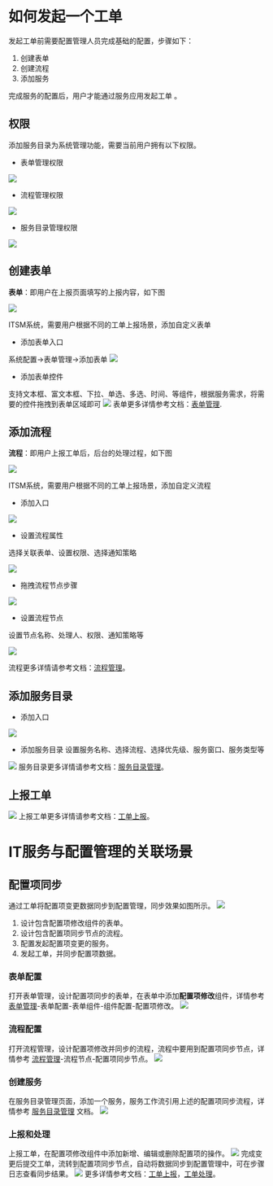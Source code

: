 # 如何发起一个工单
发起工单前需要配置管理人员完成基础的配置，步骤如下：
1. 创建表单
2. 创建流程
3. 添加服务

完成服务的配置后，用户才能通过服务应用发起工单 。

## 权限
添加服务目录为系统管理功能，需要当前用户拥有以下权限。

- 表单管理权限

![](image/表单管理权限.png)

- 流程管理权限

![](image/流程管理权限.png)


- 服务目录管理权限
 
![](image/服务目录权限.png)


## 创建表单

**表单**：即用户在上报页面填写的上报内容，如下图

![](image/添加服务目录-表单-1.png)

ITSM系统，需要用户根据不同的工单上报场景，添加自定义表单

- 添加表单入口

系统配置->表单管理->添加表单
![](image/添加服务目录-表单-添加入口.png)

- 添加表单控件

支持文本框、富文本框、下拉、单选、多选、时间、等组件，根据服务需求，将需要的控件拖拽到表单区域即可
![](image/添加服务目录-添加表单演示.gif) 
表单更多详情参考文档：[表单管理](../100.系统配置/3.数据和集成/表单管理.md).

## 添加流程

**流程**：即用户上报工单后，后台的处理过程，如下图

![](image/添加服务目录-创建流程-流程例示.png)

ITSM系统，需要用户根据不同的工单上报场景，添加自定义流程

- 添加入口

![](image/添加服务目录-添加流程入口.png)

- 设置流程属性

选择关联表单、设置权限、选择通知策略

![](image/添加服务目录-添加流程-流程设置.gif)

- 拖拽流程节点步骤

![](image/添加服务目录-添加流程-拖拽节点.gif)

- 设置流程节点

设置节点名称、处理人、权限、通知策略等

![](image/添加服务目录-添加流程-设置节点.gif)

流程更多详情请参考文档：[流程管理](流程管理/流程管理.md)。

## 添加服务目录

- 添加入口

![](image/添加服务目录-添加入口.png)

- 添加服务目录
设置服务名称、选择流程、选择优先级、服务窗口、服务类型等

![](image/添加服务目录.gif)
服务目录更多详情请参考文档：[服务目录管理](服务/服务目录管理.md)。

## 上报工单

![](image/添加服务目录-完成.png)
上报工单更多详情请参考文档：[工单上报](工单上报/工单上报.md)。

# IT服务与配置管理的关联场景

## 配置项同步
通过工单将配置项变更数据同步到配置管理，同步效果如图所示。
   ![](image/配置项同步.png)
  1. 设计包含配置项修改组件的表单。
  2. 设计包含配置项同步节点的流程。
  3. 配置发起配置项变更的服务。
  4. 发起工单，并同步配置项数据。

### 表单配置
打开表单管理，设计配置项同步的表单，在表单中添加**配置项修改**组件，详情参考[表单管理](../100.系统配置/3.数据和集成/表单管理.md)-表单配置-表单组件-组件配置-配置项修改。
![](../100.系统配置/3.数据和集成/images/表单管理_表单组件_配置项修改.png)

### 流程配置
打开流程管理，设计配置项修改并同步的流程，流程中要用到配置项同步节点，详情参考 [流程管理](流程管理/流程管理.md)-流程节点-配置项同步节点。
![](流程管理/images/流程管理_配置项同步.png)

### 创建服务
在服务目录管理页面，添加一个服务，服务工作流引用上述的配置项同步流程，详情参考 [服务目录管理](服务/服务目录管理.md) 文档。
![](image/服务目录管理_配置项同步.png)

### 上报和处理
上报工单，在配置项修改组件中添加新增、编辑或删除配置项的操作。
![](image/工单上报_修改配置项.gif)
完成变更后提交工单，流转到配置项同步节点，自动将数据同步到配置管理中，可在步骤日志查看同步结果。
![](image/工单处理_修改配置项.gif)
更多详情参考文档：[工单上报](工单上报/工单上报.md)，[工单处理](工单处理/工单处理.md)。